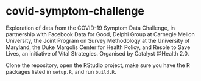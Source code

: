# covid-symptom-challenge
Exploration of data from the COVID-19  Symptom Data Challenge, in partnership with Facebook Data for Good, Delphi Group at Carnegie Mellon University, the Joint Program on Survey Methodology at the University of Maryland, the Duke Margolis Center for Health Policy, and Resole to Save Lives, an initiative of Vital Strategies. Organised by Catalyst @Health 2.0.

Clone the repository, open the RStudio project, make sure you have the R packages listed in `setup.R`, and run `build.R`.
